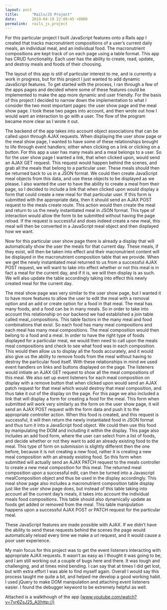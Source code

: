 ```yaml
---
layout: post
title:      "Rails/JS Project"
date:       2019-04-19 22:09:45 +0000
permalink:  rails_js_project
---
```



For this particular project I built JavaScript features onto a Rails app I created that tracks macronutrient compositions of a user’s current daily meals, an individual meal, and an individual food. The macronutrient compositions are kept track of on each page using a table format. This app has CRUD functionality. Each user has the ability to create, read, update, and destroy meals and foods of their choosing.

The layout of this app is still of particular interest to me, and is currently a work in progress, but for this project I just wanted to add dynamic JavaScript features. To get started with the process, I ran through a few of the apps pages and decided where some of these features could be implemented to make the app more dynamic and user friendly. For the basis of this project I decided to narrow down the implementation to what I consider the two most important pages: the user show page and the meal show page. I took these two pages into account, and then wrote out how I would want an interaction to go with a user. The flow of the program became more clear as I wrote it out.

The backend of the app takes into account object associations that can be called upon through AJAX requests. When displaying the user show page or the meal show page, I wanted to have some of these relationships brought to life through event handlers; either when clicking on a link or clicking on a button. For this app a user has many meals and a meal belongs to a user. So for the user show page I wanted a link, that when clicked upon, would send an AJAX GET request. This request would happen behind the scenes, and grab all the meals that belong to a particular user. These meals should then be returned back to us in a JSON format. We could then create JavaScript meal objects from this data, and use these objects to be displayed as we please. I also wanted the user to have the ability to create a meal from their page, so I decided to include a link that when clicked upon would display a form that could create a new meal for that particular user. If this form is submitted with the appropriate data, then it should send an AJAX POST request to the meals create route. This action would then create the meal and return to us the newly instantiated meal in JSON format. This type of interaction would allow the form to be submitted without having the page reload. If the request is successful and does indeed create a new meal, this meal will then be converted in a JavaScript meal object and then displayed how we want.

Now for this particular user show page there is already a display that will automatically show the user the meals for that current day. These meals, if they exist, will then be taken into effect and their macronutrient content will be displayed in the macronutrient composition table that we provide. When we get the newly instantiated meal returned to us from a successful AJAX POST request, we will want to take into effect whether or not this meal is in fact a meal for the current day, and if it is, we will then display is as such. We will also update the table accordingly taking into effect this newly created meal for the current day.

The meal show page was very similar to the user show page, but I wanted it to have more features to allow the user to edit the meal with a removal option and an add or create option for a food in that meal. The meal has many foods, and a food can be in many meals. So in order to take into account this relationship on our backend we had established a join table called meal_compositions. This table factors in the many meal and food combinations that exist. So each food has many meal compositions and each meal has many meal compositions. The meal composition would then belong to a food and a meal. In order to have the right type of foods displayed for a particular meal, we would then need to call upon the meals meal compositions and check to see what food was in each composition. This would then allow us to display all the foods accurately, and it would also give us the ability to remove foods from the meal without having to destroy the particular food itself. With these relationships in mind we used event handlers on links and buttons displayed on the page. The listeners would initiate an AJAX GET request to show all the meal compositions of this meal. We also set up event listeners for each meal composition on display with a remove button that when clicked upon would send an AJAX patch request for that meal which would destroy that meal composition, and thus take it out of the display on the page. For this page we also included a link that will display a form for creating a food for the meal. This form when submitted will work very similarly as the form on the user show page, it will send an AJAX POST request with the form data and push it to the appropriate controller action. When this food is created, and this request is successful, it will then return the newly instantiated food in JSON format and thus turn it into a JavaScript food object. We could then use this food by manipulating the DOM and including it within the display. This page also includes an add food form, where the user can select from a list of foods, and decide whether or not they want to add an already existing food to the meal. This type of form on submission is slightly different then the one before, because it is not creating a new food, rather it is creating a new meal composition with an already existing food. So this form when submitted will actually send an AJAX PATCH request to the meals controller to create a new meal composition for this meal. The returned meal composition upon a successful edit, can then be turned into a Javascript mealComposition object and thus be used in the display accordingly. This meal show page also includes a macronutrient composition table display just like the user show page does, but instead of this table taking into account all the current day’s meals, it takes into account the individual meals food compositions. This table should also dynamically update as foods get added or removed from the meal. This table manipulation happens upon a successful AJAX POST or PATCH request for the particular meal.  

These JavaScript features are made possible with AJAX. If we didn’t have the ability to send these requests behind the scenes the page would automatically reload every time we make a url request, and it would cause a poor user experience. 

My main focus for this project was to get the event listeners interacting with appropriate AJAX requests. It wasn’t as easy as I thought it was going to be, and I am still working out a couple of bugs here and there. It was tough and challenging, and at times mind bending. I can say that at times I did get lost, but with extra effort I was able to find myself again. Overall I would say this process taught me quite a bit, and helped me develop a good working habit. I used jQuery to make DOM manipulation and attaching event listeners easier. I found the debugger keyword to be extremely helpful as well.

Attached is a walkthough of the app [www.youtube.com/watch?v=7vr6ZsJ25_A](http://)

